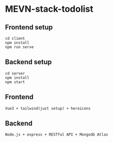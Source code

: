 # MEVN-stack-todolist

## Frontend setup
```
cd client
npm install
npm run serve
```

## Backend setup
```
cd server
npm install
npm start
```

## Frontend
```
Vue3 + tailwind(just setup) + heroicons
```

## Backend
```
Node.js + express + RESTful API + Mongodb Atlas
```